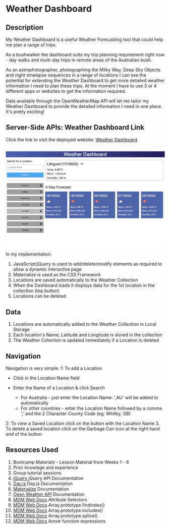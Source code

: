 # Weather Dashboard

## Description

My Weather Dashboard is a useful Weather Forecasting tool that could help me plan a range of trips.

As a bushwalker the dashboard suits my trip planning requirement right now - day walks and multi-day trips in remote areas of the Australian bush.

As an astrophotographer, photographing the Milky Way, Deep Sky Objects and night timelapse sequences in a range of locations I can see the potential for extending the Weather Dashboard to get more detailed weather information I need to plan these trips. At the moment I have to use 3 or 4 different apps or websites to get the information required.

Data available through the OpenWeatherMap API will let me tailor my Weather Dashboard to provide the detailed information I need in one place. It's pretty exciting!

## Server-Side APIs: Weather Dashboard Link
Click the link to visit the deployed website: [Weather Dashboard][def1].

![Weather Dashboard](assets/images/weatherDashboard.png)

In my implementation:
1. JavaScript/jQuery is used to add/delete/modify elements as required to allow a dynamic interactive page
2. Materialize is used as the CSS Framework
3. Locations are saved automatically to the Weather Collection
4. When the Dashboard loads it displays data for the 1st location in the collection (top button)
5. Locations can be deleted

## Data
1. Locations are automatically added to the Weather Collection in Local Storage
2. Each location's Name, Latitude and Longitude is stored in the collection
3. The Weather Colection is updated immediately if a Location is deleted

## Navigation
Navigation is very simple:
1: To add a Location
* Click in the Location Name field
* Enter the Name of a Location & click Search

   * For Australia - just enter the Location Name: ',AU' will be added to automatically
   * For other countries - enter the Location Name followed by a comma ',' and the 2 Character County Code (eg: Whitby, GB)

2: To view a Saved Location click on the button with the Location Name
3. To delete a saved location click on the Garbage Can icon at the right hand end of the button 

## Resources Used
1. Bootcamp Materials - Lesson Material from Weeks 1 - 8
2. Prior knowlege and experience
3. Group tutorial sessions
4. [jQuery ][def2] jQuery API Documentation
5. [Day.js][def3] Day.js Documentation
6. [Materialize][def4] Documentation
7. [Open Weather API][def5] Documentation
8. [MDM Web Docs][def6] Attribute Selectors
6. [MDM Web Docs][def7] Array.prototype.findindex()
7. [MDM Web Docs][def8] Array.prototype.includes()
8. [MDM Web Docs][def9] Array.prototype.splice()
9. [MDM Web Docs][def10] Arrow function expressions




[def1]: https://dingogap.github.io/Weather-Dashboard/
[def2]: https://jquery.com/
[def3]: https://day.js.org/en/
[def4]: https://materializecss.com/
[def5]: https://openweathermap.org/api
[def6]: https://developer.mozilla.org/en-US/docs/Web/CSS/Attribute_selectors
[def7]: https://developer.mozilla.org/en-US/docs/Web/JavaScript/Reference/Global_Objects/Array/findIndex
[def8]: https://developer.mozilla.org/en-US/docs/Web/JavaScript/Reference/Global_Objects/Array/includes
[def9]: https://developer.mozilla.org/en-US/docs/Web/JavaScript/Reference/Global_Objects/Array/splice
[def10]:https://developer.mozilla.org/en-US/docs/Web/JavaScript/Reference/Functions/Arrow_functions


